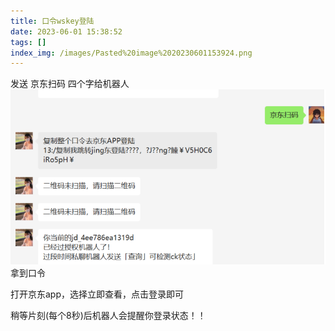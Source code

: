 ```yaml
---
title: 口令wskey登陆
date: 2023-06-01 15:38:52
tags: []
index_img: /images/Pasted%20image%2020230601153924.png
---
```


发送 京东扫码 四个字给机器人
![](../images/Pasted%20image%2020230601153924.png)拿到口令

打开京东app，选择立即查看，点击登录即可

稍等片刻(每个8秒)后机器人会提醒你登录状态！！